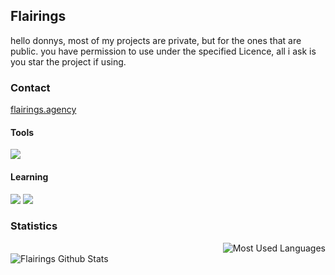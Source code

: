 ## Flairings
hello donnys, most of my projects are private, but for the ones that are public.
you have permission to use under the specified Licence, all i ask is you star the project if using.

### Contact
<a href="https://flairings.agency/">flairings.agency</a>

#### Tools
<img src="https://img.shields.io/badge/Flask-000000?style=for-the-badge&logo=flask&logoColor=white">

#### Learning 
<img src="https://img.shields.io/badge/Python-3776AB?style=for-the-badge&logo=python&logoColor=white"/> <img src="https://img.shields.io/badge/Java-3776AB?style=for-the-badge&logo=Java&logoColor=white"/> 

### Statistics
<img style="float: right;" alt="Most Used Languages" src="https://github-readme-stats.vercel.app/api/top-langs/?username=Flairings&layout=compact&hide_border=true&theme=dark" /><br>
<img align="Left" alt="Flairings Github Stats" src="https://github-readme-stats.vercel.app/api?username=Flairings&show_icons=true&hide_border=true&theme=dark" />
